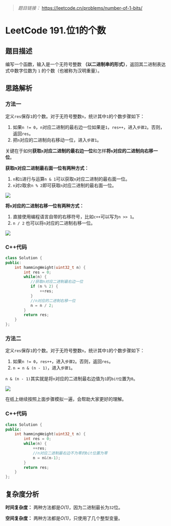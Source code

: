 
> *题目链接：* https://leetcode.cn/problems/number-of-1-bits/

# LeetCode 191.位1的个数

## 题目描述

编写一个函数，输入是一个无符号整数 **（以二进制串的形式）**，返回其二进制表达式中数字位数为 `1` 的个数（也被称为汉明重量）。

## 思路解析

### 方法一

定义`res`保存`1`的个数。对于无符号整数`n`，统计其中`1`的个数步骤如下：
1. 如果`n != 0`，`n`对应二进制的最右边一位如果是`1`，`res++`，进入`步骤2`。否则，返回`res`。
2. 把`n`对应的二进制向右移动一位，进入`步骤1`。

关键在于如何**获取`n`对应二进制的最右边一位**和怎样**将`n`对应的二进制向右移一位**。

**获取n对应二进制最右面一位有两种方式：**
1. `n`和`1`进行与运算`n & 1`可以获取`n`对应二进制的最右面一位。
2. `n`对`2`取余`n % 2`即可获取`n`对应二进制的最右面一位。

![](https://gitee.com/ldtech007/picture/raw/master/pic/lc-0191-01.png)

**将`n`对应的二进制右移一位有两种方式：**
1. 直接使用编程语言自带的右移符号，比如`c++`可以写为`n >> 1`。
2. `n / 2` 也可以将`n`对应的二进制右移一位。

![](https://gitee.com/ldtech007/picture/raw/master/pic/lc-0191-02.png)

### C++代码

```cpp
class Solution {
public:
    int hammingWeight(uint32_t n) {
        int res = 0;
        while(n) {
           //获取n对应二进制最右边一位
           if (n % 2) {
               ++res;
           }
           //n对应的二进制右移一位
           n = n / 2;
        }
        return res;
    } 
};
```
### 方法二

定义`res`保存`1`的个数。对于无符号整数`n`，统计其中`1`的个数步骤如下：
1. 如果`n != 0`，`res++`，进入`步骤2`。否则，返回`res`。
2. `n = n & (n - 1)`，进入`步骤1`。

`n & (n - 1)`其实就是将`n`对应的二进制最右边值为`1`的`bit位`置为`0`。

![](https://gitee.com/ldtech007/picture/raw/master/pic/lc-0191-03.png)

在纸上继续按照上面步骤模拟一遍，会帮助大家更好的理解。

### C++代码

```cpp
class Solution {
public:
    int hammingWeight(uint32_t n) {
        int res = 0;
        while(n) {
            ++res;
            //n对应二进制最右边不为零的bit位置为零
            n = n&(n-1);
        }
        return res;
    } 
};
```

## 复杂度分析

**时间复杂度：** 两种方法都是*O(1)*，因为二进制最长为`32`位。

**空间复杂度：** 两种方法都是*O(1)*，只使用了几个整型变量。


